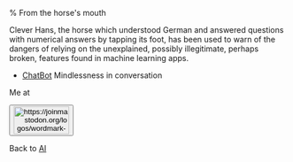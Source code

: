 % From the horse's mouth

Clever Hans, the horse which understood German and answered questions with numerical answers by tapping its foot, has been used to warn of the dangers of relying on the unexplained, possibly illegitimate, perhaps broken, features found in machine learning apps.

* [ChatBot](ChatBot.html) Mindlessness in conversation

Me at
<form action='https://mastodon.sdf.org/@drbean'>
<button type='submit' class='btn'>
<img src='./mastodon.svg'
alt='https://joinmastodon.org/logos/wordmark-black-text.svg'
style='width:100px;height:50px'/>
</button></form>

Back to [AI](AI.html)
